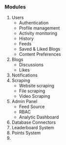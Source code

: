 ### Modules
1. Users
   - Authentication
   - Profile management
   - Activity monitoring
   - History
   - Feeds
   - Saved & Liked Blogs
   - Content Preferences
2. Blogs
   - Discussions
   - Likes
3. Notifications
4. Scraping
   - Website scraping
   - File scraping
   - Video Scraping
6. Admin Panel
   - Feed Source
   - RBAC
   - Analytic Dashboard
7. Database Connectors
8. Leaderboard System
9. Points System
10. 

   
